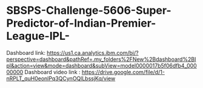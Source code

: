 # SBSPS-Challenge-5606-Super-Predictor-of-Indian-Premier-League-IPL-
Dashboard link: https://us1.ca.analytics.ibm.com/bi/?perspective=dashboard&pathRef=.my_folders%2FNew%2Bdashboard%2BIpl&action=view&mode=dashboard&subView=model0000017b5f06dfb4_00000000
Dashboard video link : https://drive.google.com/file/d/1-nRPLT_quH0eonlPq3QCynOQlLbssjKq/view
